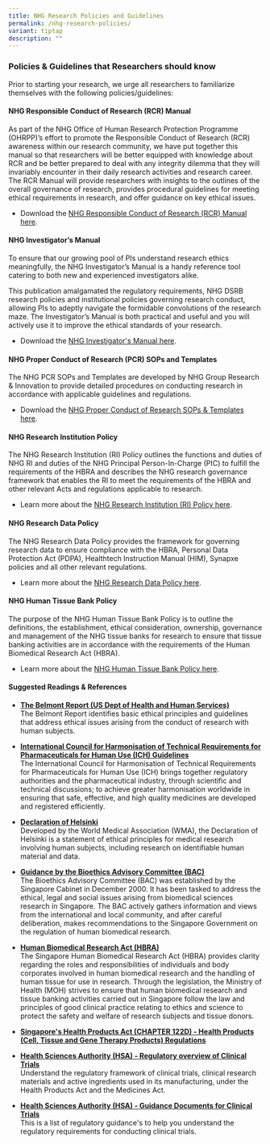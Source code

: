 ```yaml
---
title: NHG Research Policies and Guidelines
permalink: /nhg-research-policies/
variant: tiptap
description: ""
---
```

<h3><strong>Policies &amp; Guidelines that Researchers should know</strong></h3>
<p>Prior to starting your research, we urge all researchers to familiarize
themselves with the following policies/guidelines:</p>
<p></p>
<h4><strong>NHG Responsible Conduct of Research (RCR) Manual</strong></h4>
<p>As part of the NHG Office of Human Research Protection Programme (OHRPP)’s
effort to promote the Responsible Conduct of Research (RCR) awareness within
our research community, we have put together this manual so that researchers
will be better equipped with knowledge about RCR and be better prepared
to deal with any integrity dilemma that they will invariably encounter
in their daily research activities and research career. The RCR Manual
will provide researchers with insights to the outlines of the overall governance
of research, provides procedural guidelines for meeting ethical requirements
in research, and offer guidance on key ethical issues.</p>
<ul data-tight="true" class="tight">
<li>
<p>Download the <a href="/rcr-manual/" rel="noopener nofollow" target="_blank">NHG Responsible Conduct of Research (RCR) Manual here</a>.</p>
</li>
</ul>
<p></p>
<h4><strong>NHG Investigator’s Manual</strong></h4>
<p>To ensure that our growing pool of PIs understand research ethics meaningfully,
the NHG Investigator’s Manual is a handy reference tool catering to both
new and experienced investigators alike.</p>
<p>This publication amalgamated the regulatory requirements, NHG DSRB research
policies and institutional policies governing research conduct, allowing
PIs to adeptly navigate the formidable convolutions of the research maze.
The Investigator’s Manual is both practical and useful and you will actively
use it to improve the ethical standards of your research.</p>
<ul data-tight="true" class="tight">
<li>
<p>Download the <a href="/investigator-manual/" rel="noopener nofollow" target="_blank">NHG Investigator's Manual here</a>.</p>
</li>
</ul>
<p></p>
<h4><strong>NHG Proper Conduct of Research (PCR) SOPs and Templates</strong></h4>
<p>The NHG PCR SOPs and Templates are developed by NHG Group Research &amp;
Innovation to provide detailed procedures on conducting research in accordance
with applicable guidelines and regulations.</p>
<ul data-tight="true" class="tight">
<li>
<p>Download the <a href="/pcr-sop-templates/" rel="noopener nofollow" target="_blank">NHG Proper Conduct of Research SOPs &amp; Templates here</a>.</p>
</li>
</ul>
<p></p>
<h4><strong>NHG Research Institution Policy</strong></h4>
<p>The NHG Research Institution (RI) Policy outlines the functions and duties
of NHG RI and duties of the NHG Principal Person-In-Charge (PIC) to fulfill
the requirements of the HBRA and describes the NHG research governance
framework that enables the RI to meet the requirements of the HBRA and
other relevant Acts and regulations applicable to research.</p>
<ul data-tight="true" class="tight">
<li>
<p>Learn more about the <a href="/rcu/" rel="noopener nofollow" target="_blank">NHG Research Institution (RI) Policy here</a>.</p>
</li>
</ul>
<p></p>
<h4><strong>NHG Research Data Policy</strong></h4>
<p>The NHG Research Data Policy provides the framework for governing research
data to ensure compliance with the HBRA, Personal Data Protection Act (PDPA),
Healthtech Instruction Manual (HIM), Synapxe policies and all other relevant
regulations.</p>
<ul data-tight="true" class="tight">
<li>
<p>Learn more about the <a href="/data-governance/" rel="noopener nofollow" target="_blank">NHG Research Data Policy here</a>.</p>
</li>
</ul>
<p></p>
<h4><strong>NHG Human Tissue Bank Policy</strong></h4>
<p>The purpose of the NHG Human Tissue Bank Policy is to outline the definitions,
the establishment, ethical consideration, ownership, governance and management
of the NHG tissue banks for research to ensure that tissue banking activities
are in accordance with the requirements of the Human Biomedical Research
Act (HBRA).</p>
<ul data-tight="true" class="tight">
<li>
<p>Learn more about the <a href="/tissue-governance/" rel="noopener nofollow" target="_blank">NHG Human Tissue Bank Policy here</a>.</p>
</li>
</ul>
<p></p>
<h4><strong>Suggested Readings &amp; References</strong></h4>
<p></p>
<ul data-tight="true" class="tight">
<li>
<p><strong><a href="https://www.hhs.gov/ohrp/regulations-and-policy/belmont-report/index.html" rel="noopener nofollow" target="_blank">The Belmont Report (US Dept of Health and Human Services)</a></strong>
<br>The Belmont Report identifies basic ethical principles and guidelines
that address ethical issues arising from the conduct of research with human
subjects.</p>
</li>
</ul>
<p></p>
<ul data-tight="true" class="tight">
<li>
<p><strong><a href="https://www.ich.org/page/ich-guidelines" rel="noopener nofollow" target="_blank">International Council for Harmonisation of Technical Requirements for Pharmaceuticals for Human Use (ICH) Guidelines</a><br></strong>The
International Council for Harmonisation of Technical Requirements for Pharmaceuticals
for Human Use (ICH) brings together regulatory authorities and the pharmaceutical
industry, through scientific and technical discussions; to achieve greater
harmonisation worldwide in ensuring that safe, effective, and high quality
medicines are developed and registered efficiently.</p>
</li>
</ul>
<p></p>
<ul data-tight="true" class="tight">
<li>
<p><strong><a href="https://www.wma.net/policies-post/wma-declaration-of-helsinki-ethical-principles-for-medical-research-involving-human-subjects/" rel="noopener nofollow" target="_blank">Declaration of Helsinki</a></strong>
<br>Developed by the World Medical Association (WMA), the Declaration of Helsinki
is a statement of ethical principles for medical research involving human
subjects, including research on identifiable human material and data.</p>
</li>
</ul>
<p></p>
<ul data-tight="true" class="tight">
<li>
<p><strong><a href="https://www.bioethics-singapore.gov.sg/" rel="noopener nofollow" target="_blank">Guidance by the Bioethics Advisory Committee (BAC)</a></strong>
<br>The Bioethics Advisory Committee (BAC) was established by the Singapore
Cabinet in December 2000. It has been tasked to address the ethical, legal
and social issues arising from biomedical sciences research in Singapore.
The BAC actively gathers information and views from the international and
local community, and after careful deliberation, makes recommendations
to the Singapore Government on the regulation of human biomedical research.</p>
</li>
</ul>
<p></p>
<ul data-tight="true" class="tight">
<li>
<p><strong><a href="https://www.moh.gov.sg/policies-and-legislation/human-biomedical-research-act" rel="noopener nofollow" target="_blank">Human Biomedical Research Act (HBRA)</a></strong>
<br>The Singapore Human Biomedical Research Act (HBRA) provides clarity regarding
the roles and responsibilities of individuals and body corporates involved
in human biomedical research and the handling of human tissue for use in
research. Through the legislation, the Ministry of Health (MOH) strives
to ensure that human biomedical research and tissue banking activities
carried out in Singapore follow the law and principles of good clinical
practice relating to ethics and science to protect the safety and welfare
of research subjects and tissue donors.</p>
</li>
</ul>
<p></p>
<ul data-tight="true" class="tight">
<li>
<p><strong><a href="https://sso.agc.gov.sg/SL-Supp/S104-2021/Published/20210217?DocDate=20210217" rel="noopener nofollow" target="_blank">Singapore's Health Products Act (CHAPTER 122D) - Health Products (Cell, Tissue and Gene Therapy Products) Regulations</a></strong>
</p>
</li>
</ul>
<p></p>
<ul data-tight="true" class="tight">
<li>
<p><strong><a href="https://www.hsa.gov.sg/clinical-trials/overview" rel="noopener nofollow" target="_blank">Health Sciences Authority (HSA) - Regulatory overview of Clinical Trials</a></strong>
<br>Understand the regulatory framework of clinical trials, clinical research
materials and active ingredients used in its manufacturing, under the Health
Products Act and the Medicines Act.</p>
</li>
</ul>
<p></p>
<ul data-tight="true" class="tight">
<li>
<p><strong><a href="https://www.hsa.gov.sg/clinical-trials/regulatory-guidances" rel="noopener nofollow" target="_blank">Health Sciences Authority (HSA) - Guidance Documents for Clinical Trials</a></strong>
<br>This is a list of regulatory guidance's to help you understand the regulatory
requirements for conducting clinical trials.</p>
</li>
</ul>
<p></p>
<p></p>
<p></p>